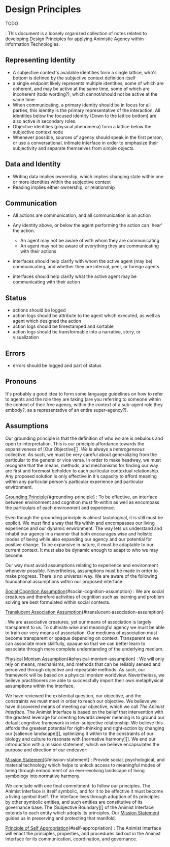 # Design Principles

TODO

:   This document is a loosely organized collection of notes related to developing Design Principles
    for applying Animistic Agency within Information Technologies.

## Representing Identity

- A subjective context's available identities form a single lattice, who's bottom is defined by the
  subjective context definition itself
- a single endpoint likely represents multiple identities, some of which are coherent, and may be
  active at the same time, some of which are incoherent (todo wording?), which cannot/should not be
  active at the same time.
- When communicating, a primary identity should be in focus for all parties, this identity is the
  primary representative of the interaction. All identities below the focused identity (Down to the
  lattice bottom) are also active in secondary roles.
- Objective identities (physical phenomena) form a lattice below the subjective context node
- Whenever possible, sources of agency should speak in the first person, or use a conversational,
  intimate interface in order to emphasize their subjectivity and separate themselves from simple
  objects.

## Data and Identity

- Writing data implies ownership, which implies changing state within one or more identities within
  the subjective context
- Reading implies either ownership, or relationship

## Communication

- All actions are communication, and all communication is an action

- Any identity above, or below the agent performing the action can 'hear' the action.

    - An agent may not be aware of with whom they are communicating
    - An agent may not be aware of everything they are communicating with their actions

- interfaces should help clarify with whom the active agent (may be) communicating, and whether they
  are internal, peer, or foreign agents

- interfaces should help clarify what the active agent may be communicating with their action

## Status

- actions should be logged
- action logs should be attribute to the agent which executed, as well as agent which designed the
  action
- action logs should be timestamped and sortable
- action logs should be transformable into a narrative, story, or visualization

## Errors

- errors should be logged and part of status

## Pronouns

It's probably a good idea to form some language guidelines on how to refer to agents and the role
they are taking (are you referring to someone within the context of their free agency, within the
context of a sub-agent role they embody?, as a representative of an entire super-agency?).

## Assumptions

Our grounding principle is that the definition of who *we* are is nebulous and open to
interpretation. This is our principle affordance towards the expansiveness of [Our
Objective][]. *We* is always a *heterogeneous* collective. As such, we must be very careful about
generalizing from the particular to the general or vice versa. In order to make headway, we must
recognize that the means, methods, and mechanisms for finding our way are first and foremost
beholden to each particular contextual relationship. Any proposed solution is only effective in it's
capacity to afford meaning within any particular person's particular experience and particular
environment.

[Grounding Principle]: #grounding-principle
[Grounding Principle]{#grounding-principle}
:   To be effective, an interface between environment and cognition must fit-within as
    well as encompass the particulars of each environment and experience.

Even though the grounding principle is almost tautological, it is still must be explicit. We must
find a way that fits within and encompasses our living experience and our dynamic environment. The
way lets us understand and inhabit our agency in a manner that both encourages wise and holistic
modes of being while also expanding our agency and our potential for positive change. To be
expansive in nature, it must be adaptable to our current context. It must also be dynamic enough to
adapt to who we may become.

Our way must avoid assumptions relating to experience and environment whenever
possible. Nevertheless, assumptions must be made in order to make progress. There is no universal
way. We are aware of the following foundational assumptions within our proposed interface.

[Social Cognition Assumption]: #social-cognition-assumption
[Social Cognition Assumption]{#social-cognition-assumption}
:   We are social creatures and therefore activities of cognition such as learning and problem
    solving are best formulated within social contexts.

[Translucent Association Assumption]: #translucent-association-assumption
[Translucent Association Assumption]{#translucent-association-assumption}

:   We are associative creatures, yet our means of association is largely transparent to us. To
    cultivate wise and meaningful agency we must be able to train our very means of association. Our
    mediums of association must become transparent or opaque depending on context. Transparent so
    we can associate more skillfully, opaque so that we can better learn to associate through more
    complete understanding of the underlying medium.

[Physical Monism Assumption]: #physical-monism-assumption
[Physical Monism Assumption]{#physical-monism-assumption}
:   We will only rely on means, mechanisms, and methods that can be reliably sensed and perceived
    through objective and repeatable methods. As such, our framework will be based on a physical
    monism worldview. Nevertheless, we believe practitioners are able to successfully import their
    own metaphysical assumptions within the interface.

We have reviewed the existential question, our objective, and the constraints we must meet in order
to reach our objective. We believe we have discovered means of meeting our objective, which we call
*The Animist Interface*. The Animist Interface is based on the belief that intervention with the
greatest leverage for orienting towards deeper meaning is to ground our default cognitive framework
in inter-subjective relationship. We believe this affords the greatest potential for right-thinking
and right-action by changing our [salience landscape][], optimizing it within to the constraints of
our biology and culture to resonate with [normative harmony][]. We end our introduction with a
mission statement, which we believe encapsulates the purpose and direction of our endeavor:


[Mission Statement]: #mission-statement
[Mission Statement]{#mission-statement}
:   Provide social, psychological, and material technology which helps to unlock access to
    meaningful modes of being through embodiment of an ever-evolving landscape of living symbology
    into normative harmony.

We conclude with one final commitment: to follow our principles. The Animist Interface is itself
symbolic, and for it to be effective it must become a living symbol itself. The Interface lives
through adoption of its principles by other symbolic entities, and such entities are constitutive of
its governance base. The [Subjective Boundary][] of the Animist Interface extends to each entity
which adopts its principles. Our [Mission Statement][] guides us in preserving and protecting that
manifold.


[Principle of Self Appropriation]: #self-appropriation
[Principle of Self Appropriation]{#self-appropriation}
:   The Animist Interface will enact the principles, properties, and procedures laid out in the
    Animist Interface for its communication, coordination, and governance.
